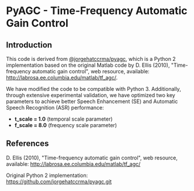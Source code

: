 # PyAGC - Time-Frequency Automatic Gain Control

## Introduction

This code is derived from [@jorgehatccrma/pyagc](https://github.com/jorgehatccrma/pyagc.git), which is a Python 2 implementation based on the original Matlab code by D. Ellis (2010), "Time-frequency automatic gain control", web resource, available: http://labrosa.ee.columbia.edu/matlab/tf_agc/.

We have modified the code to be compatible with Python 3. Additionally, through extensive experimental validation, we have optimized two key parameters to achieve better Speech Enhancement (SE) and Automatic Speech Recognition (ASR) performance:

- **t_scale = 1.0** (temporal scale parameter)
- **f_scale = 8.0** (frequency scale parameter)


## References

D. Ellis (2010), "Time-frequency automatic gain control", web resource, available: http://labrosa.ee.columbia.edu/matlab/tf_agc/

Original Python 2 implementation: https://github.com/jorgehatccrma/pyagc.git
